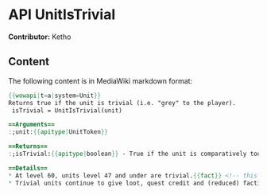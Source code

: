 # API UnitIsTrivial

**Contributor:** Ketho

## Content

The following content is in MediaWiki markdown format:

```mediawiki
{{wowapi|t=a|system=Unit}}
Returns true if the unit is trivial (i.e. "grey" to the player).
 isTrivial = UnitIsTrivial(unit)

==Arguments==
:;unit:{{apitype|UnitToken}}

==Returns==
:;isTrivial:{{apitype|boolean}} - True if the unit is comparatively too low level to provide experience or honor; otherwise false.

==Details==
* At level 60, units level 47 and under are trivial.{{fact}} <!-- this was written in 2008 -->
* Trivial units continue to give loot, quest credit and (reduced) faction rep.
```